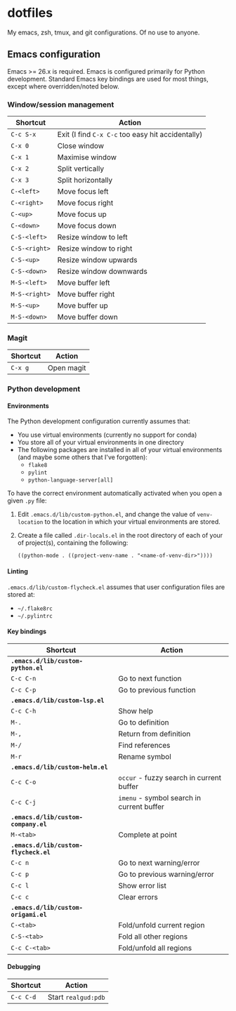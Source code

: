 # dotfiles

My emacs, zsh, tmux, and git configurations. Of no use to anyone.


## Emacs configuration


Emacs >= 26.x is required.  Emacs is configured primarily for Python
development.  Standard Emacs key bindings are used for most things, except where
overridden/noted below.


### Window/session management


| Shortcut      | Action                                            |
| ------------- | ------------------------------------------------- |
| `C-c S-x`     | Exit (I find `C-x C-c` too easy hit accidentally) |
| `C-x 0`       | Close window                                      |
| `C-x 1`       | Maximise window                                   |
| `C-x 2`       | Split vertically                                  |
| `C-x 3`       | Split horizontally                                |
| `C-<left>`    | Move focus left                                   |
| `C-<right>`   | Move focus right                                  |
| `C-<up>`      | Move focus up                                     |
| `C-<down>`    | Move focus down                                   |
| `C-S-<left>`  | Resize window to left                             |
| `C-S-<right>` | Resize window to right                            |
| `C-S-<up>`    | Resize window upwards                             |
| `C-S-<down>`  | Resize window downwards                           |
| `M-S-<left>`  | Move buffer left                                  |
| `M-S-<right>` | Move buffer right                                 |
| `M-S-<up>`    | Move buffer up                                    |
| `M-S-<down>`  | Move buffer down                                  |


### Magit


| Shortcut   | Action     |
| ---------- | ---------- |
| `C-x g`    | Open magit |


### Python development


#### Environments

The Python development configuration currently assumes that:

* You use virtual environments (currently no support for conda)
* You store all of your virtual environments in one directory
* The following packages are installed in all of your virtual
  environments (and maybe some others that I've forgotten):
  - `flake8`
  - `pylint`
  - `python-language-server[all]`

To have the correct environment automatically activated when you
open a given `.py` file:

1. Edit `.emacs.d/lib/custom-python.el`, and change the value of
   `venv-location` to the location in which your virtual environments are
   stored.
2. Create a file called `.dir-locals.el` in the root directory of each
   of your of project(s), containing the following:

   `((python-mode . ((project-venv-name . "<name-of-venv-dir>"))))`


#### Linting

`.emacs.d/lib/custom-flycheck.el` assumes that user configuration
files are stored at:
 - `~/.flake8rc`
 - `~/.pylintrc`


#### Key bindings

| Shortcut                              | Action                                    |
| ------------------------------------- | ----------------------------------------- |
| **`.emacs.d/lib/custom-python.el`**   |                                           |
| `C-c C-n`                             | Go to next function                       |
| `C-c C-p`                             | Go to previous function                   |
| **`.emacs.d/lib/custom-lsp.el`**      |                                           |
| `C-c C-h`                             | Show help                                 |
| `M-.`                                 | Go to definition                          |
| `M-,`                                 | Return from definition                    |
| `M-/`                                 | Find references                           |
| `M-r`                                 | Rename symbol                             |
| **`.emacs.d/lib/custom-helm.el`**     |                                           |
| `C-c C-o`                             | `occur` - fuzzy search in current buffer  |
| `C-c C-j`                             | `imenu` - symbol search in current buffer |
| **`.emacs.d/lib/custom-company.el`**  |                                           |
| `M-<tab>`                             | Complete at point                         |
| **`.emacs.d/lib/custom-flycheck.el`** |                                           |
| `C-c n`                               | Go to next warning/error                  |
| `C-c p`                               | Go to previous warning/error              |
| `C-c l`                               | Show error list                           |
| `C-c c`                               | Clear errors                              |
| **`.emacs.d/lib/custom-origami.el`**  |                                           |
| `C-<tab>`                             | Fold/unfold current region                |
| `C-S-<tab>`                           | Fold all other regions                    |
| `C-c C-<tab>`                         | Fold/unfold all regions                   |


#### Debugging


| Shortcut      | Action              |
| ------------- | ------------------- |
| `C-c C-d`     | Start `realgud:pdb` |
